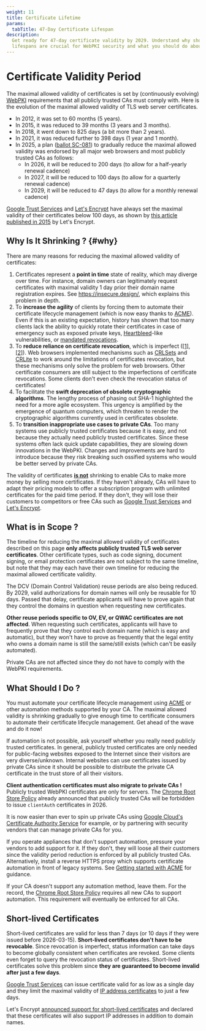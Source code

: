 ```yaml
---
weight: 11
title: Certificate Lifetime
params:
  tabTitle: 47-Day Certificate Lifespan
description:
  Get ready for 47-day certificate validity by 2029. Understand why shorter
  lifespans are crucial for WebPKI security and what you should do about it.
---
```


# Certificate Validity Period

The maximal allowed validity of certificates is set by (continuously evolving)
[WebPKI](/webpki/) requirements that all publicly trusted CAs must comply with.
Here is the evolution of the maximal allowed validity of TLS web server
certificates.

- In 2012, it was set to 60 months (5 years).
- In 2015, it was reduced to 39 months (3 years and 3 months).
- In 2018, it went down to 825 days (a bit more than 2 years).
- In 2021, it was reduced further to 398 days (1 year and 1 month).
- In 2025, a plan
  ([ballot SC-081](https://github.com/cabforum/servercert/pull/553)) to
  gradually reduce the maximal allowed validity was endorsed by all major web
  browsers and most publicly trusted CAs as follows:
  - In 2026, it will be reduced to 200 days (to allow for a half-yearly renewal
    cadence)
  - In 2027, it will be reduced to 100 days (to allow for a quarterly renewal
    cadence)
  - In 2029, it will be reduced to 47 days (to allow for a monthly renewal
    cadence)

[Google Trust Services](https://pki.goog/) and
[Let's Encrypt](https://letsencrypt.org) have always set the maximal validity of
their certificates below 100 days, as shown by
[this article published in 2015](https://letsencrypt.org/2015/11/09/why-90-days/)
by Let's Encrypt.

## Why Is It Shrinking ? {#why}

There are many reasons for reducing the maximal allowed validity of
certificates:

1. Certificates represent a **point in time** state of reality, which may
   diverge over time. For instance, domain owners can legitimately request
   certificates with maximal validity 1 day prior their domain name registration
   expires. See https://insecure.design/, which explains this problem in depth.
2. To **increase the agility** of clients by forcing them to automate their
   certificate lifecycle management (which is now easy thanks to
   [ACME](/getting-started/)). Even if this is an existing expectation, history
   has shown that too many clients lack the ability to quickly rotate their
   certificates in case of emergency such as exposed private keys,
   [Heartbleed](https://www.heartbleed.com/)-like vulnerabilities, or
   [mandated revocations](https://blog.mozilla.org/security/2025/03/12/enhancing-ca-practices-key-updates-in-mozilla-root-store-policy-v3-0/).
3. To **reduce reliance on certificate revocation**, which is imperfect
   ([[1]](https://www.imperialviolet.org/2014/04/29/revocationagain.html),
   [[2]](https://scotthelme.co.uk/revocation-is-broken/)). Web browsers
   implemented mechanisms such as
   [CRLSets](https://www.chromium.org/Home/chromium-security/crlsets/) and
   [CRLite](https://blog.mozilla.org/security/2020/01/09/crlite-part-1-all-web-pki-revocations-compressed/)
   to work around the limitations of certificates revocation, but these
   mechanisms only solve the problem for web browsers. Other certificate
   consumers are still subject to the imperfections of certificate revocations.
   Some clients don't even check the revocation status of certificates!
4. To facilitate the **swift deprecation of obsolete cryptographic algorithms**.
   The lengthy process of phasing out SHA-1 highlighted the need for a more
   agile ecosystem. This urgency is amplified by the emergence of quantum
   computers, which threaten to render the cryptographic algorithms currently
   used in certificates obsolete.
5. To **transition inappropriate use cases to private CAs**. Too many systems
   use publicly trusted certificates because it is easy, and not because they
   actually need publicly trusted certificates. Since these systems often lack
   quick update capabilities, they are slowing down innovations in the WebPKI.
   Changes and improvements are hard to introduce because they risk breaking
   such ossified systems who would be better served by private CAs.

The validity of certificates **<ins>is not</ins>** shrinking to enable CAs to
make more money by selling more certificates. If they haven't already, CAs will
have to adapt their pricing models to offer a subscription program with
unlimited certificates for the paid time period. If they don't, they will lose
their customers to competitors or free CAs such as
[Google Trust Services](https://pki.goog) and
[Let's Encrypt](https://letsencrypt.org).

## What is in Scope ?

The timeline for reducing the maximal allowed validity of certificates described
on this page **only affects publicly trusted TLS web server certificates**.
Other certificate types, such as code signing, document signing, or email
protection certificates are not subject to the same timeline, but note that they
may each have their own timeline for reducing the maximal allowed certificate
validity.

The DCV (Domain Control Validation) reuse periods are also being reduced. By
2029, valid authorizations for domain names will only be reusable for 10 days.
Passed that delay, certificate applicants will have to prove again that they
control the domains in question when requesting new certificates.

**Other reuse periods specific to OV, EV, or QWAC certificates are not
affected**. When requesting such certificates, applicants will have to
frequently prove that they control each domain name (which is easy and
automatic), but they won't have to prove as frequently that the legal entity who
owns a domain name is still the same/still exists (which can't be easily
automated).

Private CAs are not affected since they do not have to comply with the WebPKI
requirements.

## What Should I Do ?

You must automate your certificate lifecycle management using [ACME](/acme/) or
other automation methods supported by your CA. The maximal allowed validity is
shrinking gradually to give enough time to certificate consumers to automate
their certificate lifecycle management. Get ahead of the wave and do it now!

If automation is not possible, ask yourself whether you really need publicly
trusted certificates. In general, publicly trusted certificates are only needed
for public-facing websites exposed to the Internet since their visitors are very
diverse/unknown. Internal websites can use certificates issued by private CAs
since it should be possible to distribute the private CA certificate in the
trust store of all their visitors.

**Client authentication certificates must also migrate to private CAs !**
Publicly trusted WebPKI certificates are only for servers. The
[Chrome Root Store Policy](https://googlechrome.github.io/chromerootprogram/#322-pki-hierarchies-included-in-the-chrome-root-store)
already announced that publicly trusted CAs will be forbidden to issue
`clientAuth` certificates in 2026.

It is now easier than ever to spin up private CAs using
[Google Cloud's Certificate Authority Service](https://cloud.google.com/security/products/certificate-authority-service)
for example, or by partnering with security vendors that can manage private CAs
for you.

If you operate appliances that don't support automation, pressure your vendors
to add support for it. If they don't, they will loose all their customers since
the validity period reduction is enforced by all publicly trusted CAs.
Alternatively, install a reverse HTTPS proxy which supports certificate
automation in front of legacy systems. See
[Getting started with ACME](/getting-started/) for guidance.

If your CA doesn't support any automation method, leave them. For the record,
the
[Chrome Root Store Policy](https://googlechrome.github.io/chromerootprogram/#331-automation-support)
requires all new CAs to support automation. This requirement will eventually be
enforced for all CAs.

## Short-lived Certificates

Short-lived certificates are valid for less than 7 days (or 10 days if they were
issued before 2026-03-15). **Short-lived certificates don't have to be
revocable**. Since revocation is imperfect, status information can take days to
become globally consistent when certificates are revoked. Some clients even
forget to query the revocation status of certificates. Short-lived certificates
solve this problem since **they are guaranteed to become invalid after just a
few days**.

[Google Trust Services](https://pki.goog/) can issue certificate valid for as
low as a single day and they limit the maximal validity of
[IP address certificates](https://pki.goog/faq/#faq-IPCerts) to just a few days.

Let's Encrypt
[announced support for short-lived certificates](https://letsencrypt.org/2025/01/16/6-day-and-ip-certs/)
and declared that these certificates will also support IP addresses in addition
to domain names.

